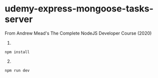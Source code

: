 # udemy-express-mongoose-tasks-server
From Andrew Mead's The Complete NodeJS Developer Course (2020)

1.
```
npm install
```
2.
```
npm run dev
```
